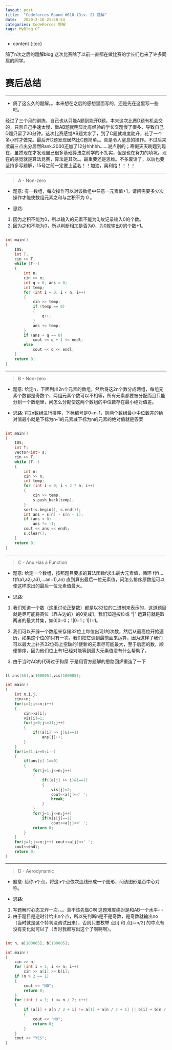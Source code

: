 ```yaml
---
layout: post
title:  "Codeforces Round #618 (Div. 2) 题解"
date:   2020-2-10 21:48:54
categories: CodeForces 题解
tags: MyBlog CF 
---
```


* content
{:toc}

鸽了n次之后的题解blog 这次比赛除了以前一直都在做比赛的学长们也来了许多同届的同学。






# 赛后总结

---

* 鸽了这么久的题解。。本来想在之后的感想里面写的，还是先在这里写一些吧。

经过了三个月的训练，自己也从只能A题到能开D题。本来这次比赛D题有机会交的，只奈自己手速太慢，做AB题就明显比有经验的学长交题慢了很多，导致自己D题只留了20分钟。这次比赛感觉AB题太水了，到了C题就难度陡升，花了一个多小时才做完。最后开D题发现居然比C题简单。。真是令人窒息的操作。不过后来凌晨三点出分居然Rank.2000还加了12分hhhhh......说点别的；寒假天天刷题到现在，虽然现在才发现自己很多基础算法之前学的不扎实，但是也在努力的填坑。现在的感觉就是算法竞赛，算法是其次。。最重要还是思维。不多废话了，以后也要坚持多写题解，15号之前一定要上蓝名！！加油，奥利给！！！！

---

> A - Non-zero

* 题意:
有一数组，每次操作可以对该数组中任意一元素值+1，请问需要多少次操作才能使数组元素之和与之积不为 0 。

* 思路:
1. 因为之积不能为0，所以输入的元素不能为0,故记录输入0的个数。
2. 因为之和不能为0，所以判断相加是否为0，为0就输出0的个数+1。

```c++

int main()
{
	IOS;
	int T;
	cin >> T;
	while (T--)
	{
		int n;
		cin >> n;
		int q = 0, ans = 0;
		int temp;
		for (int i = 0; i < n; i++)
		{
			cin >> temp;
			if (temp == 0)
			{
				q++;
			}
			ans += temp;
		}
		if (ans + q == 0)
			cout << q + 1 << endl;
		else
			cout << q << endl;
	}
	return 0;
}

```
---

> B - Non-zero

* 题意:
给定n，下面列出2n个元素的数组，然后将这2n个数分成两组，每组元素个数都是奇数个，两组元素个数可以不相等，所有元素都要被分配而且只能分到一个数组里，问怎么分配使这两个数组的中位数存在最小绝对值差。

* 思路:
将2n数组进行排序，下标编号是0~n-1，则两个数组最小中位数差的绝对值最小就是下标为n-1的元素减下标为n的元素的绝对值就是答案

```c++

int main()
{
	IOS;
	int T;
	vector<int> s;
	cin >> T;
	while (T--)
	{
		int n;
		cin >> n;
		int temp;
		for (int i = 0; i < 2 * n; i++)
		{
			cin >> temp;
			s.push_back(temp);
		}
		sort(s.begin(), s.end());
		int ans = s[n] - s[n - 1];
		if (ans < 0)
			ans *= -1;
		cout << ans << endl;
		s.clear();
	}
	return 0;
}

```
---

> C - Anu Has a Function

* 题意:
给定一个数组，按照题目要求的算法函数f求出最大元素值，循环 f(f(…f(f(a1,a2),a3),…an−1),an) 直到算出最后一位元素值，问怎么排序原数组可以使这样求出的最后一位元素值最大。

* 思路:

1. 我们知道一个数（这里讨论正整数）都是以32位的二进制来表示的，这道题目就是尽可能将高位（靠左边的）的0变成1，我们知道按位或 “|” 运算符就是取两者的最大并集，如0|0=0；1|0=1；1|1=1。

2. 我们可以开辟一个数组来存储32位上每位出现1的次数，然后从最高位开始遍历，如果这个位的1只有一次，我们把它调到最前面来运算，因为这样子我们可以最大上补齐32位码上空缺的1使新的元素尽可能最大，至于后面的数，顺便排序，因为他们位上有1已经对能等到最大元素值没有什么帮助了。

3. 由于当时AC的代码过于狗屎 于是用官方题解的思路回炉重造了一下

```c++

ll ans[55],a[100005],vis[100005];

int main()
{
	int n,i,j;
	cin>>n;
	for(i=1;i<=n;i++)
	{
		cin>>a[i];
		vis[i]=1;
		for(j=0;j<=31;j++)
		{
			if((a[i] >> j)&1==1)
				ans[j]++;
		}
	} 
	for(i=31;i>=0;i--)
	{
		if(ans[i]-1==0)
		{
			for(j=1;j<=n;j++)
			{
				if((a[j] >> i)&1==1)
				{
					vis[j]=2;
					cout<<a[j]<<' ';
					break;
				}		
			}
			for(j=1;j<=n;j++)
				if(vis[j]==1)
					cout<<a[j]<<' ';
			return 0;
		}
	}
	for(j=1;j<=n;j++) cout<<a[j]<<' ';
	cout<<endl;
	return 0; 
}

```
---

> D - Aerodynamic

* 题意:
给你n个点，将这n个点依次连线形成一个图形，问该图形是否中心对称。

* 思路:
1. 写题解时心态又炸一次。。。真不该先做C啊 这题难度绝对是和AB一个水平- -
2. 由于题目是逆时针给出n个点，所以先判断n是不是奇数，是奇数就输出no（当时就是这个特判没调试出来），否则只要枚举 点[i] 和 点[i+n/2] 的中点有没有变化就可以了（当时我都写出这个了啊啊啊）。

```c++

int n, a[100005], b[100005];

int main()
{
	cin >> n;
	for (int i = 1; i <= n; i++)
		cin >> a[i] >> b[i];
	if (n % 2 == 1)
	{
		cout << "NO";
		return 0;
	}
	for (int i = 1; i <= n / 2; i++)
	{
		if (a[i] + a[n / 2 + i] != a[1] + a[n / 2 + 1] || b[i] + b[n / 2 + i] != b[1] + b[n / 2 + 1])
		{
			cout << "NO";
			return 0;
		}
	}
	cout << "YES";
}


```
